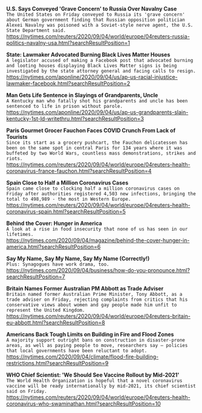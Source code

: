 **U.S. Says Conveyed 'Grave Concern' to Russia Over Navalny Case**\
`The United States on Friday conveyed to Russia its 'grave concern' about German government finding that Russian opposition politician Alexei Navalny was poisoned with a Soviet-style nerve agent, the U.S. State Department said.`\
https://nytimes.com/reuters/2020/09/04/world/europe/04reuters-russia-politics-navalny-usa.html?searchResultPosition=1

**State: Lawmaker Advocated Burning Black Lives Matter Houses**\
`A legislator accused of making a Facebook post that advocated burning and looting houses displaying Black Lives Matter signs is being investigated by the state attorney general and facing calls to resign.`\
https://nytimes.com/aponline/2020/09/04/us/ap-us-racial-injustice-lawmaker-facebook.html?searchResultPosition=2

**Man Gets Life Sentence in Slayings of Grandparents, Uncle**\
`A Kentucky man who fatally shot his grandparents and uncle has been sentenced to life in prison without parole.`\
https://nytimes.com/aponline/2020/09/04/us/ap-us-grandparents-slain-kentucky-1st-ld-writethru.html?searchResultPosition=3

**Paris Gourmet Grocer Fauchon Faces COVID Crunch From Lack of Tourists**\
`Since its start as a grocery pushcart, the Fauchon delicatessen has been on the same spot in central Paris for 134 years where it was buffeted by two World Wars, countless mass demonstrations, strikes and riots. `\
https://nytimes.com/reuters/2020/09/04/world/europe/04reuters-health-coronavirus-france-fauchon.html?searchResultPosition=4

**Spain Close to Half a Million Coronavirus Cases**\
`Spain came close to clocking half a million coronavirus cases on Friday after authorities registered 4,503 new infections, bringing the total to 498,989 - the most in Western Europe.`\
https://nytimes.com/reuters/2020/09/04/world/europe/04reuters-health-coronavirus-spain.html?searchResultPosition=5

**Behind the Cover: Hunger in America**\
`A look at a rise in food insecurity that none of us has seen in our lifetimes.`\
https://nytimes.com/2020/09/04/magazine/behind-the-cover-hunger-in-america.html?searchResultPosition=6

**Say My Name, Say My Name, Say My Name (Correctly!)**\
`Plus: Synagogues have work drama, too.`\
https://nytimes.com/2020/09/04/business/how-do-you-pronounce.html?searchResultPosition=7

**Britain Names Former Australian PM Abbott as Trade Adviser**\
`Britain named former Australian Prime Minister, Tony Abbott, as a trade adviser on Friday, rejecting complaints from critics that his conservative views about women and gay people made him unfit to represent the United Kingdom.`\
https://nytimes.com/reuters/2020/09/04/world/europe/04reuters-britain-eu-abbott.html?searchResultPosition=8

**Americans Back Tough Limits on Building in Fire and Flood Zones**\
`A majority support outright bans on construction in disaster-prone areas, as well as paying people to move, researchers say — policies that local governments have been reluctant to adopt.`\
https://nytimes.com/2020/09/04/climate/flood-fire-building-restrictions.html?searchResultPosition=9

**WHO Chief Scientist: 'We Should See Vaccine Rollout by Mid-2021'**\
`The World Health Organization is hopeful that a novel coronavirus vaccine will be ready internationally by mid-2021, its chief scientist said on Friday.`\
https://nytimes.com/reuters/2020/09/04/world/europe/04reuters-health-coronavirus-who-swaminathan.html?searchResultPosition=10

